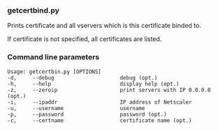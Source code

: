 ### getcertbind.py

Prints certificate and all vservers which is this certificate binded to.

If certificate is not specified, all certificates are listed.


### Command line parameters

    Usage: getcertbin.py [OPTIONS]
    -d,     --debug                     debug (opt.)
    -h,     --help                      display help (opt.)
    -z,     --zeroip                    print servers with IP 0.0.0.0 (opt.)
    -i,     --ipaddr                    IP address of Netscaler
    -u,     --username                  username
    -p,     --password                  password (opt.)
    -c,     --certname                  certificate name (opt.)



